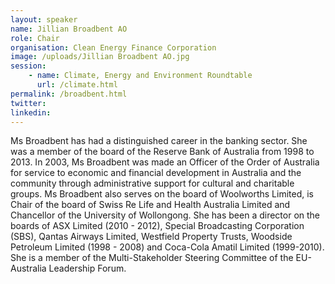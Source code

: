 ```yaml
---
layout: speaker
name: Jillian Broadbent AO
role: Chair
organisation: Clean Energy Finance Corporation
image: /uploads/Jillian Broadbent AO.jpg
session:
    - name: Climate, Energy and Environment Roundtable
      url: /climate.html
permalink: /broadbent.html
twitter:
linkedin:
---
```

Ms Broadbent has had a distinguished career in the banking sector. She was a member of the board of the Reserve Bank of Australia from 1998 to 2013. In 2003, Ms Broadbent was made an Officer of the Order of Australia for service to economic and financial development in Australia and the community through administrative support for cultural and charitable groups.
Ms Broadbent also serves on the board of Woolworths Limited, is Chair of the board of Swiss Re Life and Health Australia Limited and Chancellor of the University of Wollongong. She has been a director on the boards of ASX Limited (2010 - 2012), Special Broadcasting Corporation (SBS), Qantas Airways Limited, Westfield Property Trusts, Woodside Petroleum Limited (1998 - 2008) and Coca-Cola Amatil Limited (1999-2010). She is a member of the Multi-Stakeholder Steering Committee of the EU-Australia Leadership Forum.


